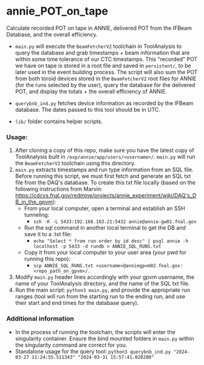# annie_POT_on_tape

Calculate recorded POT on tape in ANNIE, delivered POT from the IFBeam Database, and the overall efficiency.

* ```main.py``` will execute the ```BeamFetcherV2``` toolchain in ToolAnalysis to query the database and grab timestamps + beam information that are within some time tolerance of our CTC timestamps. This "recorded" POT we have on tape is stored in a root file and saved in ```persistent/```, to be later used in the event building process. The script will also sum the POT from both toroid devices stored in the ```BeamFetcherV2``` root files for ANNIE (for the runs selected by the user), query the database for the delivered POT, and display the totals + the overall efficiency of ANNIE.
  
* ```querybnb_ind.py``` fetches device information as recorded by the IFBeam database. The dates passed to this tool should be in UTC.

* `lib/` folder contains helper scripts.

### Usage:

1. After cloning a copy of this repo, make sure you have the latest copy of ToolAnalysis built in ```/exp/annie/app/users/<username>/```. ```main.py``` will run the ```BeamFetcherV2``` toolchain using this directory.
2. ```main.py``` extracts timestamps and run type information from an SQL file. Before running this script, we must first fetch and generate an SQL txt file from the DAQ's database. To create this txt file locally (based on the following instructions from Marvin: https://cdcvs.fnal.gov/redmine/projects/annie_experiment/wiki/DAQ's_DB_in_the_gpvm): 
   - From your local computer, open a terminal and establish an SSH tunneling:
     - `ssh -K -L 5433:192.168.163.21:5432 annie@annie-gw01.fnal.gov`
   - Run the sql command in another local terminal to get the DB and save it to a .txt file:
     - `echo "Select * from run order by id desc" | psql annie -h localhost -p 5433 -d rundb > ANNIE_SQL_RUNS.txt`
   - Copy it from your local computer to your user area (your pwd for running this repo):
     - ```scp ANNIE_SQL_RUNS.txt <username>@anniegpvm02.fnal.gov:<repo_path_on_gpvm>/.```
3. Modify ```main.py``` header lines accordingly with your gpvm username, the name of your ToolAnalysis directory, and the name of the SQL txt file.
4. Run the main script: ```python3 main.py```, and provide the appropriate run ranges (tool will run from the starting run to the ending run, and use their start and end times for the database query).

### Additional information
* In the process of running the toolchain, the scripts will enter the singularity container. Ensure the bind mounted folders in ```main.py``` within the singularity command are correct for you.
* Standalone usage for the query tool: ```python3 querybnb_ind.py "2024-03-27 11:24:55.511343" "2024-03-31 15:57:41.028200"```
